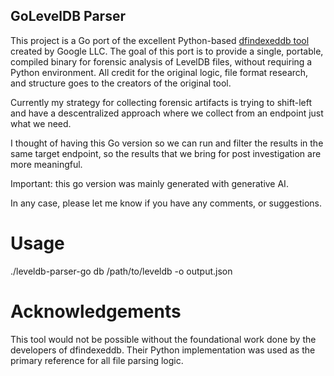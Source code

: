 ## GoLevelDB Parser
This project is a Go port of the excellent Python-based [dfindexeddb tool](https://github.com/google/dfindexeddb) created by Google LLC.
The goal of this port is to provide a single, portable, compiled binary for forensic analysis of LevelDB files, without requiring a Python environment. All credit for the original logic, file format research, and structure goes to the creators of the original tool.

Currently my strategy for collecting forensic artifacts is trying to shift-left and have a descentralized approach where we collect from an endpoint just what we need. 

I thought of having this Go version so we can run and filter the results in the same target endpoint, so the results that we bring for post investigation are more meaningful. 

Important: this go version was mainly generated with generative AI.

In any case, please let me know if you have any comments, or suggestions. 

# Usage
./leveldb-parser-go db /path/to/leveldb -o output.json

# Acknowledgements
This tool would not be possible without the foundational work done by the developers of dfindexeddb. Their Python implementation was used as the primary reference for all file parsing logic.
